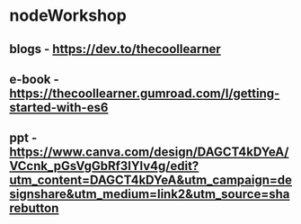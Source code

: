 # nodeWorkshop

## blogs - https://dev.to/thecoollearner

## e-book - https://thecoollearner.gumroad.com/l/getting-started-with-es6

## ppt - https://www.canva.com/design/DAGCT4kDYeA/VCcnk_pGsVgGbRf3IYlv4g/edit?utm_content=DAGCT4kDYeA&utm_campaign=designshare&utm_medium=link2&utm_source=sharebutton
